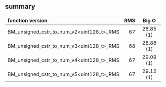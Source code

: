 
## summary

|function version       | RMS                  | Big O                      |
|:----------------------|---------------------:|:--------------------------:|
| BM_unsigned_cstr_to_num_v2<uint128_t>_RMS | 67 | 28.85 (1) |
| BM_unsigned_cstr_to_num_v3<uint128_t>_RMS | 68 | 28.88 (1) |
| BM_unsigned_cstr_to_num_v4<uint128_t>_RMS | 67 | 29.09 (1) |
| BM_unsigned_cstr_to_num_v5<uint128_t>_RMS | 67 | 29.12 (1) |
